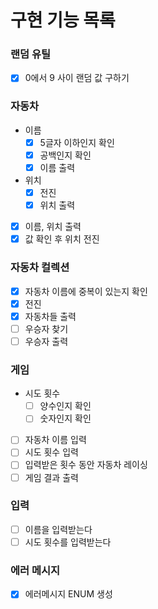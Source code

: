 # 구현 기능 목록

### 랜덤 유틸
- [x] 0에서 9 사이 랜덤 값 구하기

### 자동차
- 이름
  - [x] 5글자 이하인지 확인
  - [x] 공백인지 확인
  - [x] 이름 출력
- 위치
  - [x] 전진
  - [x] 위치 출력
- [x] 이름, 위치 출력
- [x] 값 확인 후 위치 전진

### 자동차 컬렉션
- [x] 자동차 이름에 중복이 있는지 확인
- [x] 전진
- [x] 자동차들 출력
- [ ] 우승자 찾기
- [ ] 우승자 출력

### 게임
- 시도 횟수
  - [ ] 양수인지 확인
  - [ ] 숫자인지 확인
- [ ] 자동차 이름 입력
- [ ] 시도 횟수 입력
- [ ] 입력받은 횟수 동안 자동차 레이싱
- [ ] 게임 결과 출력

### 입력
- [ ] 이름을 입력받는다
- [ ] 시도 횟수를 입력받는다

### 에러 메시지
- [x] 에러메시지 ENUM 생성


